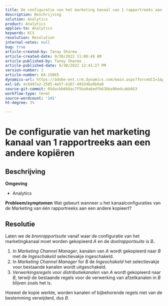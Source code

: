 ```yaml
---
title: De configuratie van het marketing kanaal van 1 rapportreeks aan een andere kopiëren
description: Beschrijving
solution: Analytics
product: Analytics
applies-to: Analytics
keywords: KCS
resolution: Resolution
internal-notes: null
bug: true
article-created-by: Tanay Sharma .
article-created-date: 9/30/2022 11:00:48 AM
article-published-by: Tanay Sharma .
article-published-date: 9/30/2022 12:41:27 PM
version-number: 3
article-number: KA-15865
dynamics-url: https://adobe-ent.crm.dynamics.com/main.aspx?forceUCI=1&pagetype=entityrecord&etn=knowledgearticle&id=1c0d961e-af40-ed11-9db1-0022480868ff
exl-id: 4c8497a2-2585-4e57-b167-49324ba9b9a0
source-git-commit: 05dacbb6b8ac7f5ba9a6edfb63bba9bedcabb653
workflow-type: tm+mt
source-wordcount: '141'
ht-degree: 3%

---
```


# De configuratie van het marketing kanaal van 1 rapportreeks aan een andere kopiëren

## Beschrijving

<b>Omgeving</b>
- Analytics



<b>Probleem/symptomen</b>
Wat gebeurt wanneer u het kanaalconfiguraties van de Marketing van één rapportreeks aan een andere kopieert?


## Resolutie


Laten we de *bronrapportsuite* vanaf waar de configuratie van het marketingkanaal moet worden gekopieerd *A* en de *doelrapportsuite* is *B<b>*.</b>

1. In *Marketing Channel Manager*, kanalen van *A* wordt gekopieerd naar *B* met de *Ingeschakeld* selectievakje ingeschakeld.
2. In *Marketing Channel Manager* for *B* de *Ingeschakeld* het selectievakje voor bestaande kanalen wordt uitgeschakeld.
3. *Verwerkingsregels voor distributiekanalen* van *A* wordt gekopieerd naar *B*, terwijl de bestaande regels voor de verwerking van afzetkanalen in *B* blijven zoals het is.


Hoewel de kopie werkte, worden kanalen of bijbehorende regels niet van de bestemming verwijderd, dus *B*.
